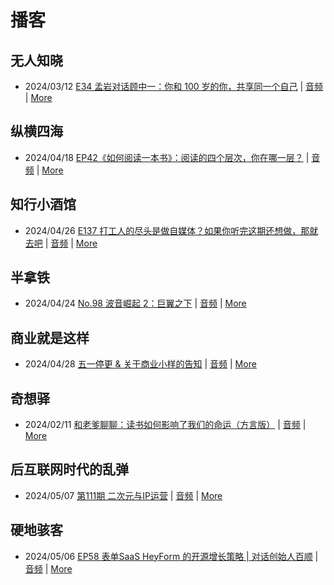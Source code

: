 # 播客

## 无人知晓
- 2024/03/12 [E34 孟岩对话顾中一：你和 100 岁的你，共享同一个自己](https://www.xiaoyuzhoufm.com/episode/65effcb5421188fe6adc9f41) | [音频](https://dts-api.xiaoyuzhoufm.com/track/611719d3cb0b82e1df0ad29e/65effcb5421188fe6adc9f41/media.xyzcdn.net/lmrDHW9ykqTLnzJhhyFDBFdUQ27Z.m4a) | [More](channels/%E6%97%A0%E4%BA%BA%E7%9F%A5%E6%99%93.md)

## 纵横四海
- 2024/04/18 [EP42《如何阅读一本书》：阅读的四个层次，你在哪一层？](https://www.ximalaya.com/sound/723479352) | [音频](https://audio.xmcdn.com/storages/3b69-audiofreehighqps/3C/65/GKwRINsJ9uUNByqsIQLH8Evf.m4a) | [More](channels/%E7%BA%B5%E6%A8%AA%E5%9B%9B%E6%B5%B7.md)

## 知行小酒馆
- 2024/04/26 [E137 打工人的尽头是做自媒体？如果你听完这期还想做，那就去吧](https://www.xiaoyuzhoufm.com/episode/662a2834ff598d65f22fbc80) | [音频](https://dts-api.xiaoyuzhoufm.com/track/6013f9f58e2f7ee375cf4216/662a2834ff598d65f22fbc80/media.xyzcdn.net/lo1ovPUfTWTNhTzGGLnJpMuccaBV.m4a) | [More](channels/%E7%9F%A5%E8%A1%8C%E5%B0%8F%E9%85%92%E9%A6%86.md)

## 半拿铁
- 2024/04/24 [No.98 波音崛起 2：巨翼之下](https://www.ximalaya.com/sound/724666055) | [音频](https://dl.wavpub.com/item/227_31598846_1451.m4a) | [More](channels/%E5%8D%8A%E6%8B%BF%E9%93%81.md)

## 商业就是这样
- 2024/04/28 [五一停更 & 关于商业小样的告知](https://www.ximalaya.com/sound/725658552) | [音频](https://audio.xmcdn.com/storages/4e7f-audiofreehighqps/20/E5/GKwRIaIKBDzxAATaigLMfjsf.m4a) | [More](channels/%E5%95%86%E4%B8%9A%E5%B0%B1%E6%98%AF%E8%BF%99%E6%A0%B7.md)

## 奇想驿
- 2024/02/11 [和老爹聊聊：读书如何影响了我们的命运（方言版）](https://www.xiaoyuzhoufm.com/episode/65c839a90bef6c2074d27174) | [音频](https://dts-api.xiaoyuzhoufm.com/track/6034daea97755b8fc9c66480/65c839a90bef6c2074d27174/media.xyzcdn.net/ljFv7ZFgmiyNZuNiYLWTh8I-KQ6F.m4a) | [More](channels/%E5%A5%87%E6%83%B3%E9%A9%BF.md)

## 后互联网时代的乱弹
- 2024/05/07 [第111期 二次元与IP运营](https://hosting.wavpub.cn/pie/ep111/) | [音频](https://tk.wavpub.com/WPDL_ZCRvxCYrARAqKdvsKguSeKUdQkUEMeaEAhQKytLdcYhAyhWhKDVwHNSgwK-fd.mp3) | [More](channels/%E5%90%8E%E4%BA%92%E8%81%94%E7%BD%91%E6%97%B6%E4%BB%A3%E7%9A%84%E4%B9%B1%E5%BC%B9.md)

## 硬地骇客
- 2024/05/06 [EP58 表单SaaS HeyForm 的开源增长策略 | 对话创始人百顺](https://www.xiaoyuzhoufm.com/episode/6638d37248dbc98b8964726f) | [音频](https://dts-api.xiaoyuzhoufm.com/track/640ee2438be5d40013fe4a87/6638d37248dbc98b8964726f/media.xyzcdn.net/lktYyP6IC5R20jcjw5sPKM4VgQfx.m4a) | [More](channels/%E7%A1%AC%E5%9C%B0%E9%AA%87%E5%AE%A2.md)


